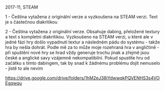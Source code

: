 2017-11, STEAM

1 - Čeština vytažena z originální verze a vyzkoušena na STEAM verzi. Text je s částečnou diakritikou

2 - Čeština vytažena z originální verze. Obsahuje dabing, přeložené textury a text s kompletní diakritikou. Vyzkoušeno na STEAM verzi, u které ale v jedné fázi hry došlo vypadnutí textur a následném pádu do systému - takže hra by nešla dohrát. Podle mě za to může moje rozehraná hra v angličtině - při spuštění nové hry se hrad vždy generuje trochu jinak a zřejmě jsou české a anglické savy vzájemně nekompatibilní. Pokud spustíte hru od začátku s tímto dabingem, tak by snad k žádnému problému dojít nemuselo - jistě to ale nevím

https://drive.google.com/drive/folders/1hM2eJ38iYdwwqkPQVENHS3s4VOEgqwqu
